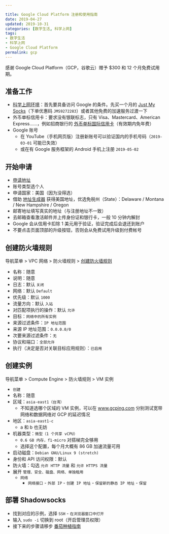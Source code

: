 ```yaml
---

title: Google Cloud Platform 注册和使用指南
date: 2019-04-27  
updated: 2019-10-31  
categories: [数字生活, 科学上网]  
tags:
- 数字生活
- 科学上网
- Google Cloud Platform
permalink: gcp  
---
```


感谢 Google Cloud Platform（GCP，谷歌云）赠予 $300 和 12 个月免费试用期。

<!-- more -->


## 准备工作

- [科学上网环境](https://tingtalk.me/fq/)：首先要具备访问 Google 的条件。先买一个月的 [Just My Socks](https://justmysocks1.net/members/aff.php?aff=1010)（下单优惠码 `JMS9272283`）或者其他免费的加速服务过渡一下
- 外币单标信用卡：要求没有银联标志，只有 Visa、Mastercard、American Express……，例如招商银行的 [外币单标国际信用卡](http://market.cmbchina.com/ccard/uniqbk/)（有效期内免年费）
- Google 账号
    - 在 YouTube（手机网页版）注册新账号可以验证国内的手机号码（`2019-03-01` 可能已失效）
    - 或在有 Google 服务框架的 Android 手机上注册 `2019-05-02`



## 开始申请

- [申请地址](https://cloud.google.com/free/)
- 账号类型选个人
- 申请国家：美国（因为没得选）
- 借助 [地址生成器](https://www.fakeaddressgenerator.com/World/us_address_generator) 获得美国地址，优选免税州（State）：Delaware / Montana / New Hampshire / Oregon
- 邮寄地址填写真实的地址（与注册地址不一致）
- 去邮箱查看激活邮件并上传身份证和银行卡，一般 10 分钟内解封
- Google 会从信用卡扣除 1 美元用于验证，验证完成后会退还到账户
- 不要点击页面顶部的升级按钮，否则会从免费试用升级到付费帐号


## 创建防火墙规则

导航菜单 > VPC 网络 > 防火墙规则 > [创建防火墙规则](https://console.cloud.google.com/networking/firewalls/list)

- 名称：随意
- 说明：随意
- 日志：默认 `关闭`
- 网络：默认 `Default`
- 优先级：默认 `1000`
- 流量方向：默认 `入站`
- 对匹配项执行的操作：默认 `允许`
- 目标：`网络中的所有实例`
- 来源过滤条件：`IP 地址范围`
- 来源 IP 地址范围：`0.0.0.0/0`
- 次要来源过滤条件：`无`
- 协议和端口：`全部允许`
- 执行（决定是否对关联目标应用规则）：`已启用`


## 创建实例

导航菜单 > Compute Engine > 防火墙规则 > VM 实例

- `创建`
- 名称：随意
- 区域：`asia-east1（台湾）`
    - 不知道选哪个区域的 VM 实例，可以在 www.gcping.com 分别测试宽带网络和数据网络对 GCP 的延迟情况
- 地区：`asia-east1-c`
    - a 和 b 也无妨
- 机器类型：`微型（1 个共享 vCPU）`
    - `0.6 GB 内存，f1-micro` 对搭梯完全够用
    - 选择这个配置，每个月大概有 86 GB 加速流量可用
- 启动磁盘：`Debian GNU/Linux 9 (stretch)`
- 身份和 API 访问权限：默认
- 防火墙：勾选 `允许 HTTP 流量` 和 `允许 HTTPS 流量`
- 展开 `管理、安全、磁盘、网络、单独租用`
    - `网络`
        - `网络接口` - `外部 IP` - `创建 IP 地址` - `保留新的静态 IP 地址` - `保留`


## 部署 Shadowsocks

- 找到对应的示例，选择 `SSH` - `在浏览器窗口中打开`
- 输入 `sudo -i` 切换到 root（开启管理员权限）
- 接下来的步骤请移步 [番茄种植指南](https://tingtalk.me/fq-diy/)